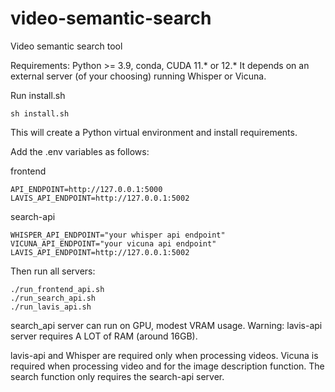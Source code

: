 # video-semantic-search
Video semantic search tool

Requirements: Python >= 3.9, conda, CUDA 11.* or 12.*
It depends on an external server (of your choosing) running Whisper or Vicuna.

Run install.sh
```
sh install.sh
```
This will create a Python virtual environment and install requirements.

Add the .env variables as follows:

frontend
```
API_ENDPOINT=http://127.0.0.1:5000
LAVIS_API_ENDPOINT=http://127.0.0.1:5002
```

search-api
```
WHISPER_API_ENDPOINT="your whisper api endpoint"
VICUNA_API_ENDPOINT="your vicuna api endpoint"
LAVIS_API_ENDPOINT=http://127.0.0.1:5002
```

Then run all servers:
```
./run_frontend_api.sh
./run_search_api.sh
./run_lavis_api.sh
```

search_api server can run on GPU, modest VRAM usage.
Warning: lavis-api server requires A LOT of RAM (around 16GB).

lavis-api and Whisper are required only when processing videos. Vicuna is required when processing video and for the image description function.
The search function only requires the search-api server.